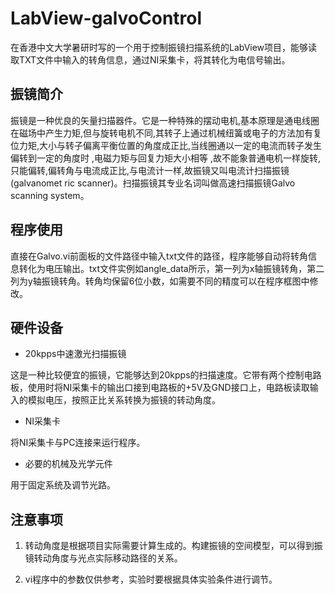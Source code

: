 # LabView-galvoControl

在香港中文大学暑研时写的一个用于控制振镜扫描系统的LabView项目，能够读取TXT文件中输入的转角信息，通过NI采集卡，将其转化为电信号输出。

## 振镜简介

振镜是一种优良的矢量扫描器件。它是一种特殊的摆动电机,基本原理是通电线圈在磁场中产生力矩,但与旋转电机不同,其转子上通过机械纽簧或电子的方法加有复位力矩,大小与转子偏离平衡位置的角度成正比,当线圈通以一定的电流而转子发生偏转到一定的角度时 ,电磁力矩与回复力矩大小相等 ,故不能象普通电机一样旋转,只能偏转,偏转角与电流成正比,与电流计一样,故振镜又叫电流计扫描振镜(galvanomet ric scanner)。扫描振镜其专业名词叫做高速扫描振镜Galvo scanning system。

## 程序使用

直接在Galvo.vi前面板的文件路径中输入txt文件的路径，程序能够自动将转角信息转化为电压输出。txt文件实例如angle_data所示，第一列为x轴振镜转角，第二列为y轴振镜转角。转角均保留6位小数，如需要不同的精度可以在程序框图中修改。

## 硬件设备

* 20kpps中速激光扫描振镜

这是一种比较便宜的振镜，它能够达到20kpps的扫描速度。它带有两个控制电路板，使用时将NI采集卡的输出口接到电路板的+5V及GND接口上，电路板读取输入的模拟电压，按照正比关系转换为振镜的转动角度。

* NI采集卡

将NI采集卡与PC连接来运行程序。

* 必要的机械及光学元件  

用于固定系统及调节光路。

## 注意事项

1. 转动角度是根据项目实际需要计算生成的。构建振镜的空间模型，可以得到振镜转动角度与光点实际移动路径的关系。

2. vi程序中的参数仅供参考，实验时要根据具体实验条件进行调节。





